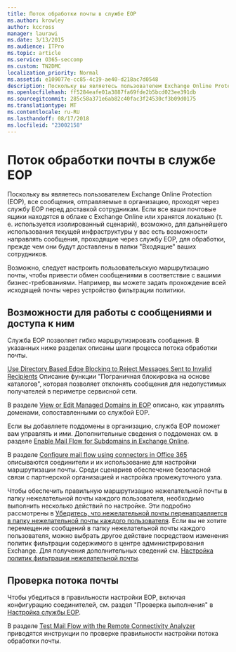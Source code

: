 ```yaml
---
title: Поток обработки почты в службе EOP
ms.author: krowley
author: kccross
manager: laurawi
ms.date: 3/13/2015
ms.audience: ITPro
ms.topic: article
ms.service: O365-seccomp
ms.custom: TN2DMC
localization_priority: Normal
ms.assetid: e109077e-cc85-4c19-ae40-d218ac7d0548
description: Поскольку вы являетесь пользователем Exchange Online Protection (EOP), все сообщения, отправляемые в организацию, проходят через службу EOP перед доставкой сотрудникам. Если все ваши почтовые ящики находятся в облаке с Exchange Online или хранятся локально (т. е. используется изолированный сценарий), возможно, для дальнейшего использования текущей инфраструктуры у вас есть возможности направлять сообщения, проходящие через службу EOP, для обработки, прежде чем они будут доставлены в папки "Входящие" ваших сотрудников.
ms.openlocfilehash: ff5284eafe01a3887fa69fde2b5bcd023ee391db
ms.sourcegitcommit: 285c58a371e6ab82c40fac3f24530cf3b09d0175
ms.translationtype: MT
ms.contentlocale: ru-RU
ms.lasthandoff: 08/17/2018
ms.locfileid: "23002158"
---
```

# <a name="mail-flow-in-eop"></a>Поток обработки почты в службе EOP

Поскольку вы являетесь пользователем Exchange Online Protection (EOP), все сообщения, отправляемые в организацию, проходят через службу EOP перед доставкой сотрудникам. Если все ваши почтовые ящики находятся в облаке с Exchange Online или хранятся локально (т. е. используется изолированный сценарий), возможно, для дальнейшего использования текущей инфраструктуры у вас есть возможности направлять сообщения, проходящие через службу EOP, для обработки, прежде чем они будут доставлены в папки "Входящие" ваших сотрудников.
  
Возможно, следует настроить пользовательскую маршрутизацию почты, чтобы привести обмен сообщениями в соответствие с вашими бизнес-требованиями. Например, вы можете задать прохождение всей исходящей почты через устройство фильтрации политики. 
  
## <a name="working-with-messages-and-message-access-options"></a>Возможности для работы с сообщениями и доступа к ним

Служба EOP позволяет гибко маршрутизировать сообщения. В указанных ниже разделах описаны шаги процесса потока обработки почты.
  
[Use Directory Based Edge Blocking to Reject Messages Sent to Invalid Recipients](http://technet.microsoft.com/library/ca7b7416-92ed-40ad-abdb-695be46ea2e4.aspx) Описание функции "Пограничная блокировка на основе каталогов", которая позволяет отклонять сообщения для недопустимых получателей в периметре сервисной сети. 
  
В разделе [View or Edit Managed Domains in EOP](https://docs.microsoft.com/exchange/mail-flow-best-practices/manage-accepted-domains/manage-accepted-domains) описано, как управлять доменами, сопоставленными со службой EOP. 
  
Если вы добавляете поддомены в организацию, служба EOP поможет вам управлять и ими. Дополнительные сведения о поддоменах см. в разделе [Enable Mail Flow for Subdomains in Exchange Online](http://technet.microsoft.com/library/4033a30a-f506-481c-8ef0-fd9a0508ae38.aspx).
  
В разделе [Configure mail flow using connectors in Office 365](http://technet.microsoft.com/library/854b5a50-4462-4836-a092-37e208d29624.aspx) описываются соединители и их использование для настройки маршрутизации почты. Среди сценариев обеспечение безопасной связи с партнерской организацией и настройка промежуточного узла. 
  
Чтобы обеспечить правильную маршрутизацию нежелательной почты в папку нежелательной почты каждого пользователя, необходимо выполнить несколько действий по настройке. Эти подробно рассмотрены в [Убедитесь, что нежелательной почты перенаправляется в папку нежелательной почты каждого пользователя](../ensure-that-spam-is-routed-to-each-user-s-junk-email-folder.md). Если вы не хотите перемещение сообщений в папку нежелательной почты каждого пользователя, можно выбрать другое действие посредством изменения политик фильтрации содержимого в центре администрирования Exchange. Для получения дополнительных сведений см. [Настройка политик фильтрации нежелательной почты](../configure-your-spam-filter-policies.md).
  
## <a name="verify-mail-flow"></a>Проверка потока почты

Чтобы убедиться в правильности настройки EOP, включая конфигурацию соединителей, см. раздел "Проверка выполнения" в [Настройка службы EOP](set-up-your-eop-service.md). 
  
В разделе [Test Mail Flow with the Remote Connectivity Analyzer](http://technet.microsoft.com/library/6c8c2964-d553-4329-8166-6e508dd63fa0.aspx) приводятся инструкции по проверке правильности настройки потока обработки почты. 
  

